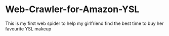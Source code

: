 # Web-Crawler-for-Amazon-YSL
This is my first web spider to help my girlfriend find the best time to buy her favourite YSL makeup
